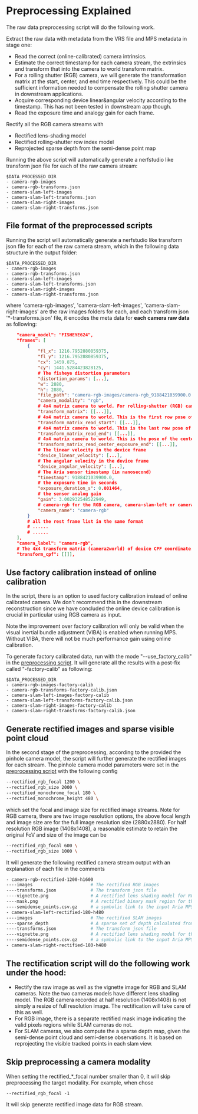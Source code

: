 
# Preprocessing Explained

The raw data preprocessing script will do the following work.

Extract the raw data with metadata from the VRS file and MPS metadata in stage one:
* Read the correct (online-calibrated) camera intrinsics.
* Estimate the correct timestamp for each camera stream, the extrinsics and transform that into the camera to world transform matrix.
* For a rolling shutter (RGB) camera, we will generate the transformation matrix at the start, center, and end time respectively. This could be the sufficient information needed to compensate the rolling shutter camera in downstream applications.
* Acquire corresponding device linear&angular velocity according to the timestamp. This has not been tested in downstream app though.
* Read the exposure time and analogy gain for each frame.

Rectify all the RGB camera streams with
* Rectified lens-shading model
* Rectified rolling-shutter row index model
* Reprojected sparse depth from the semi-dense point map

Running the above script will automatically generate a nerfstudio like transform json file for each of the raw camera stream:
```
$DATA_PROCESSED_DIR
- camera-rgb-images
- camera-rgb-transforms.json
- camera-slam-left-images
- camera-slam-left-transforms.json
- camera-slam-right-images
- camera-slam-right-transforms.json
```


## File format of the preprocessed scripts

Running the script will automatically generate a nerfstudio like transform json file for each of the raw camera stream, which in the following data structure in the output folder:
```
$DATA_PROCESSED_DIR
- camera-rgb-images
- camera-rgb-transforms.json
- camera-slam-left-images
- camera-slam-left-transforms.json
- camera-slam-right-images
- camera-slam-right-transforms.json
```
where 'camera-rgb-images', 'camera-slam-left-images', 'camera-slam-right-images' are the raw images folders for each, and each transform json '*-transforms.json' file, it encodes the meta data for **each camera raw data** as following:
``` json
    "camera_model": "FISHEYE624",
    "frames": [
        {
            "fl_x": 1216.7952880859375,
            "fl_y": 1216.7952880859375,
            "cx": 1459.875,
            "cy": 1441.5284423828125,
            # The fisheye distortion parameters
            "distortion_params": [...],
            "w": 2880,
            "h": 2880,
            "file_path": "camera-rgb-images/camera-rgb_9188421039900.0.png",
            "camera_modality": "rgb",
            # 4x4 matrix camera to world. For rolling-shutter (RGB) camera, this is the transformation corresponds to the center row
            "transform_matrix": [[...]],
            # 4x4 matrix camera to world. This is the first row pose of a rolling shutter camera.
            "transform_matrix_read_start": [[...]],
            # 4x4 matrix camera to world. This is the last row pose of a rolling shutter camera.
            "transform_matrix_read_end": [[...]],
            # 4x4 matrix camera to world. This is the pose of the center-row rolling shutter camera after the full exposure time.
            "transform_matrix_read_center_exposure_end": [[...]],
            # The linear velocity in the device frame
            "device_linear_velocity": [...],
            # The angular velocity in the device frame
            "device_angular_velocity": [...],
            # The Aria sensor timestamp (in nanosecond)
            "timestamp": 9188421039900.0,
            # the exposure time in seconds
            "exposure_duration_s": 0.001464,
            # the sensor analog gain
            "gain": 3.002932548522949,
            # camera-rgb for the RGB camera, camera-slam-left or camera-slam-right for the SLAM cameras.
            "camera_name": "camera-rgb"
        }
        # all the rest frame list in the same format
        # ......
        # ......
    ],
    "camera_label": "camera-rgb",
    # The 4x4 transform matrix (camera2world) of device CPF coordinate.
    "transform_cpf": [[]],
```

## Use factory calibration instead of online calibration
In the script, there is an option to used factory calibration instead of online calibrated camera. We don't recommend this in the downstream reconstruction since we have concluded the online device calibration is crucial in particular using RGB camera as input.

Note the improvement over factory calibration will only be valid when the visual inertial bundle adjustment (VIBA) is enabled when running MPS. Without VIBA, there will not be much performance gain using online calibration.

To generate factory calibrated data, run with the mode "--use_factory_calib" in the [preprocessing script](#aria-preprocess-script). It will generate all the results with a post-fix called "-factory-calib" as following:
```
$DATA_PROCESSED_DIR
- camera-rgb-images-factory-calib
- camera-rgb-transforms-factory-calib.json
- camera-slam-left-images-factory-calib
- camera-slam-left-transforms-factory-calib.json
- camera-slam-right-images-factory-calib
- camera-slam-right-transforms-factory-calib.json
```

## Generate rectified images and sparse visible point cloud

In the second stage of the preprocessing, according to the provided the pinhole camera model, the script will further generate the rectified images for each stream. The pinhole camera model parameters were set in the [preprocessing script](#aria-preprocess-script) with the following config
``` bash
--rectified_rgb_focal 1200 \
--rectified_rgb_size 2000 \
--rectified_monochrome_focal 180 \
--rectified_monochrome_height 480 \
```
which set the focal and image size for rectified image streams. Note for RGB camera, there are two image resolution options, the above focal length and image size are for the full image resolution size (2880x2880). For half resolution RGB image (1408x1408), a reasonable estimate to retain the original FoV and size of the image can be
``` bash
--rectified_rgb_focal 600 \
--rectified_rgb_size 1000 \
```

It will generate the following rectified camera stream output with an explanation of each file in the comments
``` bash
- camera-rgb-rectified-1200-h1600
----images                      # The rectified RGB images
----transforms.json             # The transform json file
----vignette.png                # A rectified lens shading model for RGB image
----mask.png                    # A rectified binary mask region for the valid pixels in the lens shading model for RGB image.
----semidense_points.csv.gz     # a symbolic link to the input Aria MPS semi-dense points
- camera-slam-left-rectified-180-h480
----images                      # The rectified SLAM images
----sparse_depth                # A sparse set of depth calculated from the visible semi-dense points in each frame. Only applicable to SLAM images.
----transforms.json             # The transform json file
----vignette.png                # A rectified lens shading model for the SLAM monochrome image
----semidense_points.csv.gz     # a symbolic link to the input Aria MPS semi-dense points
- camera-slam-right-rectified-180-h480
```

## The rectification script will do the following work under the hood:

* Rectify the raw image as well as the vignette image for RGB and SLAM cameras. Note the two cameras models have different lens shading model. The RGB camera recorded at half resolution (1408x1408) is not simply a resize of full resolution image. The rectification will take care of this as well.
* For RGB image, there is a separate rectified mask image indicating the valid pixels regions while SLAM cameras do not.
* For SLAM cameras, we also compute the a sparse depth map, given the semi-dense point cloud and semi-dense observations. It is based on reprojecting the visible tracked points in each slam view.

## Skip preprocessing a camera modality

When setting the rectified_*_focal number smaller than 0, it will skip preprocessing the target modality. For example, when chose
```
--rectified_rgb_focal -1
```
It will skip generate rectified image data for RGB stream.
